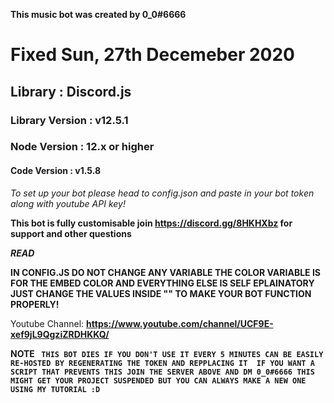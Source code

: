 **This music bot was created by 0_0#6666**
# Fixed Sun, 27th Decemeber 2020
## Library : Discord.js
### Library Version : v12.5.1
### Node Version : 12.x or higher
#### Code Version : v1.5.8

_To set up your bot please head to config.json and paste in your bot token along with youtube API key!_

**This bot is fully customisable join https://discord.gg/8HKHXbz for support and other questions**

**_READ_**

**IN CONFIG.JS DO NOT CHANGE ANY VARIABLE THE COLOR VARIABLE IS FOR THE EMBED COLOR AND EVERYTHING ELSE IS SELF EPLAINATORY JUST CHANGE THE VALUES 
INSIDE "" TO MAKE YOUR BOT FUNCTION PROPERLY!**

Youtube Channel:         **https://www.youtube.com/channel/UCF9E-xef9jL9QgziZRDHKKQ/**



**NOTE
`` THIS BOT DIES IF YOU DON'T USE IT EVERY 5 MINUTES CAN BE EASILY RE-HOSTED BY REGENERATING THE TOKEN AND REPPLACING IT 
IF YOU WANT A SCRIPT THAT PREVENTS THIS JOIN THE SERVER ABOVE AND DM 0_0#6666 THIS MIGHT GET YOUR PROJECT SUSPENDED BUT YOU CAN ALWAYS
MAKE A NEW ONE USING MY TUTORIAL :D``**